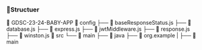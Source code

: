 ### 🚧Structuer

📂 GDSC-23-24-BABY-APP
📂 config
├── 📄 baseResponseStatus.js
├── 📄 database.js
├── 📄 express.js
├── 📄 jwtMiddleware.js
├── 📄 response.js
├── 📄 winston.js
📂 src
└── 📂 main
  ├── 📂 java
    ├── 📂 org.example
    | ├── 📄 main
